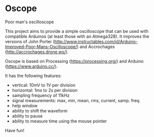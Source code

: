 # Oscope
Poor man's oscilloscope

This project aims to provide a simple oscilloscope that can be used with compatible Arduinos (at least those with an Atmega328). It improves the versions of John Porter (http://www.instructables.com/id/Arduino-Improved-Poor-Mans-Oscilloscope/) and Accrochages (http://accrochages.drone.ws/).

Oscope is based on Processing (https://processing.org/) and Arduino (https://www.arduino.cc/).

It has the following features:

- vertical: 10mV to 1V per division
- horizontal: 1ms to 2s per division
- sampling frequency of 11kHz
- signal measurements: max, min, mean, rms, current, samp. freq.
- help window
- ability to shift the waveform
- ability to pause
- ability to measure time using the mouse pointer
 
Have fun!
